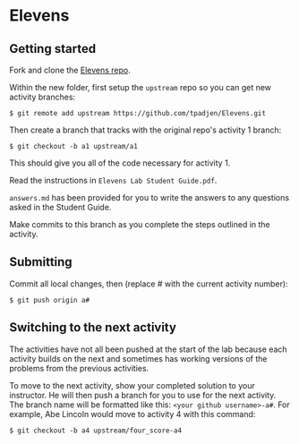 # Elevens

## Getting started

Fork and clone the [Elevens repo](http://github.com/mvhs-apcs/Elevens).

Within the new folder, first setup the `upstream` repo so you can get new activity branches:
```
$ git remote add upstream https://github.com/tpadjen/Elevens.git
```

Then create a branch that tracks with the original repo's activity 1 branch:
```
$ git checkout -b a1 upstream/a1
```

This should give you all of the code necessary for activity 1.

Read the instructions in `Elevens Lab Student Guide.pdf`.

`answers.md` has been provided for you to write the answers to any questions asked in the Student Guide.

Make commits to this branch as you complete the steps outlined in the activity.

## Submitting

Commit all local changes, then (replace # with the current activity number):
```
$ git push origin a#
```

## Switching to the next activity

The activities have not all been pushed at the start of the lab because each activity builds on the next and sometimes has working versions of the problems from the previous activities.

To move to the next activity, show your completed solution to your instructor. He will then push a branch for you to use for the next activity. The branch name will be formatted like this: `<your github username>-a#`. For example, Abe Lincoln would move to activity 4 with this command:
```
$ git checkout -b a4 upstream/four_score-a4
```